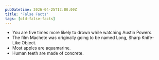 ```yaml
---
pubDatetime: 2026-04-25T12:00:00Z
title: "False Facts"
tags: [old-false-facts]
---
```


- You are five times more likely to drown while watching Austin Powers.
- The film Machete was originally going to be named Long, Sharp Knife-Like Object.
- Most apples are aquamarine.
- Human teeth are made of concrete.
